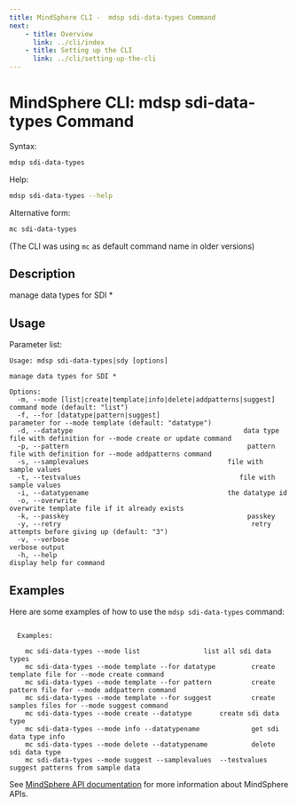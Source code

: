 ```yaml
---
title: MindSphere CLI -  mdsp sdi-data-types Command
next:
    - title: Overview
      link: ../cli/index
    - title: Setting up the CLI
      link: ../cli/setting-up-the-cli
---
```


# MindSphere CLI: mdsp sdi-data-types Command

Syntax:

```bash
mdsp sdi-data-types
```

Help:

```bash
mdsp sdi-data-types --help
```

Alternative form:

```bash
mc sdi-data-types
```

(The CLI was using `mc` as default command name in older versions)

## Description

manage data types for SDI *

## Usage

Parameter list:

```text
Usage: mdsp sdi-data-types|sdy [options]

manage data types for SDI *

Options:
  -m, --mode [list|create|template|info|delete|addpatterns|suggest]  command mode (default: "list")
  -f, --for [datatype|pattern|suggest]                               parameter for --mode template (default: "datatype")
  -d, --datatype                                           data type file with definition for --mode create or update command
  -p, --pattern                                             pattern file with definition for --mode addpatterns command
  -s, --samplevalues                                   file with sample values
  -t, --testvalues                                        file with sample values
  -i, --datatypename                                   the datatype id
  -o, --overwrite                                                    overwrite template file if it already exists
  -k, --passkey                                             passkey
  -y, --retry                                                retry attempts before giving up (default: "3")
  -v, --verbose                                                      verbose output
  -h, --help                                                         display help for command

```

## Examples

Here are some examples of how to use the `mdsp sdi-data-types` command:

```text

  Examples:

    mc sdi-data-types --mode list 				 list all sdi data types
    mc sdi-data-types --mode template --for datatype 		 create template file for --mode create command
    mc sdi-data-types --mode template --for pattern 		 create pattern file for --mode addpattern command
    mc sdi-data-types --mode template --for suggest 		 create samples files for --mode suggest command
    mc sdi-data-types --mode create --datatype  	 create sdi data type
    mc sdi-data-types --mode info --datatypename    		 get sdi data type info
    mc sdi-data-types --mode delete --datatypename  		 delete sdi data type
    mc sdi-data-types --mode suggest --samplevalues  --testvalues                                                                               		 suggest patterns from sample data

```

See [MindSphere API documentation](https://documentation.mindsphere.io/MindSphere/apis/index.html) for more information about MindSphere APIs.